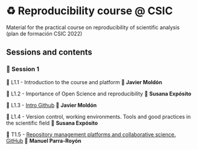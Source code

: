 # :recycle: Reproducibility course @ CSIC

Material for the practical course on reproducibility of scientific analysis (plan de formación CSIC 2022)

## Sessions and contents

### :rocket: Session 1

:beginner: L1.1 - Introduction to the course and platform :pill: **Javier Moldón**

:beginner: L1.2 - Importance of Open Science and reproducibility :pill: **Susana Expósito**

:beginner: L1.3 - [Intro Github](session1/T1.3_introduction_github/curso_CSIC_S1_T1.3_intro_github.pdf) :pill: **Javier Moldón**

:beginner: L1.4 - Version control, working environments. Tools and good practices in the scientific field :pill: **Susana Expósito**

:beginner: T1.5 - [Repository management platforms and collaborative science. GitHub](session1/T1.5_github_repositories/README.md) :pill: **Manuel Parra-Royón**
